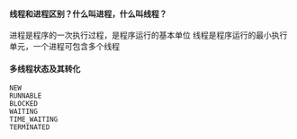 #### 线程和进程区别？什么叫进程，什么叫线程？
   进程是程序的一次执行过程，是程序运行的基本单位
   线程是程序运行的最小执行单元，一个进程可包含多个线程

#### 多线程状态及其转化
    NEW 
    RUNNABLE
    BLOCKED
    WAITING
    TIME_WAITING
    TERMINATED
    

    